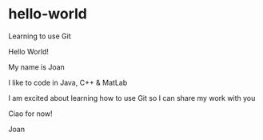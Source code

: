 # hello-world
Learning to use Git

Hello World! 

My name is Joan

I like to code in Java, C++ & MatLab

I am excited about learning how to use Git so I can share my work with you

Ciao for now!

Joan
